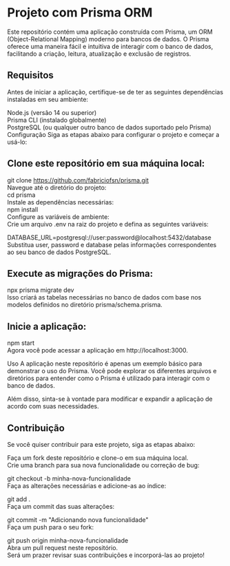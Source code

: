 # Projeto com Prisma ORM
Este repositório contém uma aplicação construída com Prisma, um ORM (Object-Relational Mapping) moderno para bancos de dados. O Prisma oferece uma maneira fácil e intuitiva de interagir com o banco de dados, facilitando a criação, leitura, atualização e exclusão de registros.

## Requisitos
Antes de iniciar a aplicação, certifique-se de ter as seguintes dependências instaladas em seu ambiente:

Node.js (versão 14 ou superior) <br />
Prisma CLI (instalado globalmente) <br /> 
PostgreSQL (ou qualquer outro banco de dados suportado pelo Prisma) <br />
Configuração
Siga as etapas abaixo para configurar o projeto e começar a usá-lo: <br />

## Clone este repositório em sua máquina local: <br />
git clone https://github.com/fabriciofsn/prisma.git <br />
Navegue até o diretório do projeto: <br />
cd prisma <br />
Instale as dependências necessárias: <br />
npm install <br />
Configure as variáveis de ambiente: <br />
Crie um arquivo .env na raiz do projeto e defina as seguintes variáveis: <br />

DATABASE_URL=postgresql://user:password@localhost:5432/database<br />
Substitua user, password e database pelas informações correspondentes ao seu banco de dados PostgreSQL.<br />

## Execute as migrações do Prisma: <br />
npx prisma migrate dev<br />
Isso criará as tabelas necessárias no banco de dados com base nos modelos definidos no diretório prisma/schema.prisma.<br />

## Inicie a aplicação: <br />
npm start<br />
Agora você pode acessar a aplicação em http://localhost:3000.<br />

Uso
A aplicação neste repositório é apenas um exemplo básico para demonstrar o uso do Prisma. Você pode explorar os diferentes arquivos e diretórios para entender como o Prisma é utilizado para interagir com o banco de dados.

Além disso, sinta-se à vontade para modificar e expandir a aplicação de acordo com suas necessidades.

## Contribuição
Se você quiser contribuir para este projeto, siga as etapas abaixo:<br />

Faça um fork deste repositório e clone-o em sua máquina local.<br />
Crie uma branch para sua nova funcionalidade ou correção de bug:<br />

git checkout -b minha-nova-funcionalidade<br />
Faça as alterações necessárias e adicione-as ao índice:<br />

git add .<br />
Faça um commit das suas alterações:<br />

git commit -m "Adicionando nova funcionalidade"<br />
Faça um push para o seu fork:<br />

git push origin minha-nova-funcionalidade<br />
Abra um pull request neste repositório.<br />
Será um prazer revisar suas contribuições e incorporá-las ao projeto!<br />
